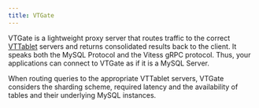 ```yaml
---
title: VTGate 
---
```


VTGate is a lightweight proxy server that routes traffic to the correct [VTTablet](../tablet) servers and returns consolidated results back to the client. It speaks both the MySQL Protocol and the Vitess gRPC protocol. Thus, your applications can connect to VTGate as if it is a MySQL Server.

When routing queries to the appropriate VTTablet servers, VTGate considers the sharding scheme, required latency and the availability of tables and their underlying MySQL instances.

